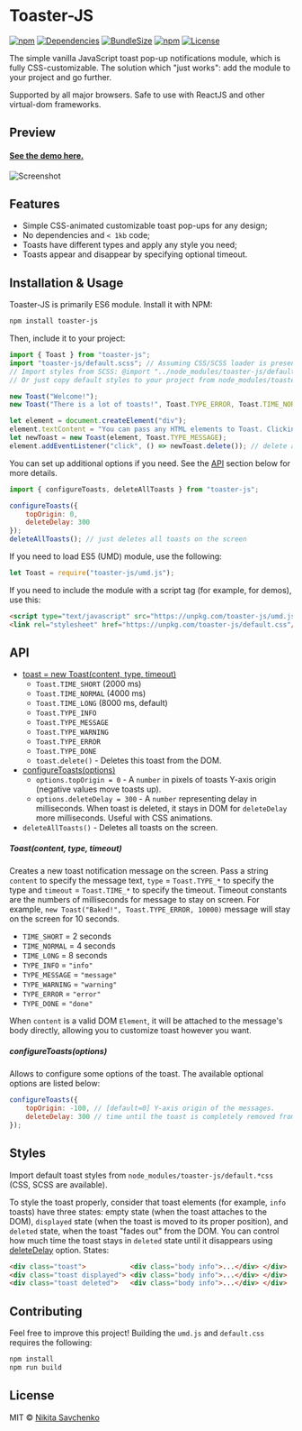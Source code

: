 # Toaster-JS

[![npm](https://img.shields.io/npm/v/toaster-js.svg)](https://www.npmjs.com/package/toaster-js)
[![Dependencies](https://img.shields.io/badge/dependencies-none-brightgreen.svg)](http://npm.anvaka.com/#/view/2d/toaster-js)
[![BundleSize](https://img.shields.io/bundlephobia/minzip/toaster-js)](https://zitros.github.io/npm-explorer/?p=toaster-js)
[![npm](https://img.shields.io/npm/dm/toaster-js.svg)](https://www.npmjs.com/package/toaster-js)
[![License](https://img.shields.io/github/license/zitros/toaster-js.svg)](LICENSE)

The simple vanilla JavaScript toast pop-up notifications module, which is fully CSS-customizable.
The solution which "just works": add the module to your project and go further.

Supported by all major browsers. Safe to use with ReactJS and other virtual-dom frameworks.

Preview
-------

#### [See the demo here.](https://zitros.github.io/toaster-js)

![Screenshot](https://user-images.githubusercontent.com/4989256/29067281-bda23354-7c3a-11e7-83e6-0134711d4b04.png)

Features
--------

+ Simple CSS-animated customizable toast pop-ups for any design;
+ No dependencies and `< 1kb` code; 
+ Toasts have different types and apply any style you need;
+ Toasts appear and disappear by specifying optional timeout.

Installation & Usage
--------------------

Toaster-JS is primarily ES6 module. Install it with NPM:

```bash
npm install toaster-js
```

Then, include it to your project:

```javascript
import { Toast } from "toaster-js";
import "toaster-js/default.scss"; // Assuming CSS/SCSS loader is present
// Import styles from SCSS: @import "../node_modules/toaster-js/default.scss";
// Or just copy default styles to your project from node_modules/toaster-js/default.*css. 

new Toast("Welcome!");
new Toast("There is a lot of toasts!", Toast.TYPE_ERROR, Toast.TIME_NORMAL);

let element = document.createElement("div");
element.textContent = "You can pass any HTML elements to Toast. Clicking on this one deletes it!";
let newToast = new Toast(element, Toast.TYPE_MESSAGE);
element.addEventListener("click", () => newToast.delete()); // delete a toast on message click!
```

You can set up additional options if you need. See the [API](#api) section below for more details.

```javascript
import { configureToasts, deleteAllToasts } from "toaster-js";

configureToasts({
    topOrigin: 0,
    deleteDelay: 300
});
deleteAllToasts(); // just deletes all toasts on the screen
```

If you need to load ES5 (UMD) module, use the following:

```javascript
let Toast = require("toaster-js/umd.js");
```

If you need to include the module with a script tag (for example, for demos), use this:

```html
<script type="text/javascript" src="https://unpkg.com/toaster-js/umd.js"></script>
<link rel="stylesheet" href="https://unpkg.com/toaster-js/default.css"/>
```

API
---

+ [toast = new Toast(content, type, timeout)](#toastmessage-type-timeout)
    + `Toast.TIME_SHORT` (2000 ms)
    + `Toast.TIME_NORMAL` (4000 ms)
    + `Toast.TIME_LONG` (8000 ms, default)
    + `Toast.TYPE_INFO`
    + `Toast.TYPE_MESSAGE`
    + `Toast.TYPE_WARNING`
    + `Toast.TYPE_ERROR`
    + `Toast.TYPE_DONE`
    + `toast.delete()` - Deletes this toast from the DOM.
+ [configureToasts(options)](#configuretoastsoptions)
    + `options.topOrigin = 0` - A `number` in pixels of toasts Y-axis origin (negative values move toasts up).
    + `options.deleteDelay = 300` - A `number` representing delay in milliseconds. When toast is deleted, it stays in DOM for `deleteDelay` more milliseconds. Useful with CSS animations.
+ `deleteAllToasts()` - Deletes all toasts on the screen.

##### Toast(content, type, timeout)

Creates a new toast notification message on the screen. Pass a string `content` to specify the 
message text, `type` = `Toast.TYPE_*` to specify the type and `timeout` = `Toast.TIME_*` to specify
the timeout. Timeout constants are the numbers of milliseconds for message to stay on screen. For 
example, `new Toast("Baked!", Toast.TYPE_ERROR, 10000)` message will stay on the screen for 10 
seconds.

+ `TIME_SHORT` = 2 seconds
+ `TIME_NORMAL` = 4 seconds
+ `TIME_LONG` = 8 seconds
+ `TYPE_INFO` = `"info"`
+ `TYPE_MESSAGE` = `"message"`
+ `TYPE_WARNING` = `"warning"`
+ `TYPE_ERROR` = `"error"`
+ `TYPE_DONE` = `"done"`

When `content` is a valid DOM `Element`, it will be attached to the message's body directly, 
allowing you to customize toast however you want.

##### configureToasts(options)

Allows to configure some options of the toast. The available optional options are listed below:

```js
configureToasts({
    topOrigin: -100, // [default=0] Y-axis origin of the messages.
    deleteDelay: 300 // time until the toast is completely removed from the DOM after deleting. 
});
```

Styles
------

Import default toast styles from `node_modules/toaster-js/default.*css` (CSS, SCSS are available).

To style the toast properly, consider that toast elements (for example, `info` toasts) have three 
states: empty state (when the toast attaches to the DOM), `displayed` state (when the toast is moved
to its proper position), and `deleted` state, when the toast "fades out" from the DOM. You can 
control how much time the toast stays in `deleted` state until it disappears using 
[deleteDelay](#api) option. States:

```html
<div class="toast">           <div class="body info">...</div> </div>
<div class="toast displayed"> <div class="body info">...</div> </div>
<div class="toast deleted">   <div class="body info">...</div> </div>
```

Contributing
------------

Feel free to improve this project! Building the `umd.js` and `default.css` requires the following:

```bash
npm install
npm run build
```

License
-------

MIT © [Nikita Savchenko](https://nikita.tk)